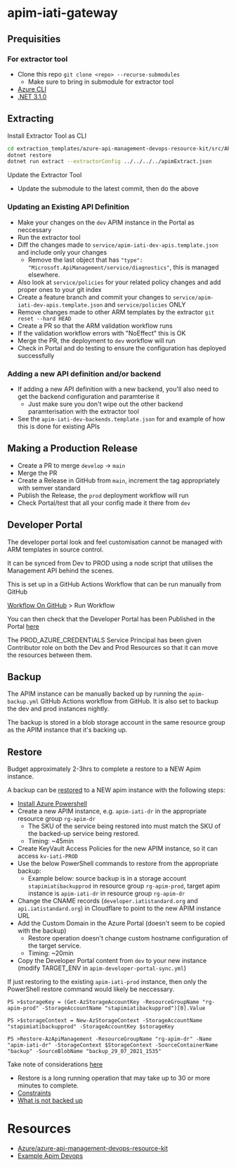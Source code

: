 # apim-iati-gateway

## Prequisities

### For extractor tool

- Clone this repo `git clone <repo> --recurse-submodules`
  - Make sure to bring in submodule for extractor tool
- [Azure CLI](https://docs.microsoft.com/en-us/dotnet/azure/install-azure-cli)
- [.NET 3.1.0](https://docs.microsoft.com/en-us/dotnet/core/install/)

## Extracting

Install Extractor Tool as CLI

```bash
cd extraction_templates/azure-api-management-devops-resource-kit/src/APIM_ARMTemplate/apimtemplate
dotnet restore
dotnet run extract --extractorConfig ../../../../apimExtract.json
```

Update the Extractor Tool

- Update the submodule to the latest commit, then do the above

### Updating an Existing API Definition

- Make your changes on the `dev` APIM instance in the Portal as neccessary
- Run the extractor tool
- Diff the changes made to `service/apim-iati-dev-apis.template.json` and include only your changes
  - Remove the last object that has `"type": "Microsoft.ApiManagement/service/diagnostics"`, this is managed elsewhere.
- Also look at `service/policies` for your related policy changes and add proper ones to your git index
- Create a feature branch and commit your changes to `service/apim-iati-dev-apis.template.json` and `service/policies` ONLY
- Remove changes made to other ARM templates by the extractor `git reset --hard HEAD`
- Create a PR so that the ARM validation workflow runs
- If the validation workflow errors with "NoEffect" this is OK
- Merge the PR, the deployment to `dev` workflow will run
- Check in Portal and do testing to ensure the configuration has deployed successfully

### Adding a new API definition and/or backend

- If adding a new API definition with a new backend, you'll also need to get the backend configuration and paramterise it
  - Just make sure you don't wipe out the other backend paramterisation with the extractor tool
- See the `apim-iati-dev-backends.template.json` for and example of how this is done for existing APIs

## Making a Production Release

- Create a PR to merge `develop` -> `main`
- Merge the PR
- Create a Release in GitHub from `main`, increment the tag appropriately with semver standard
- Publish the Release, the `prod` deployment workflow will run
- Check Portal/test that all your config made it there from `dev`

## Developer Portal

The developer portal look and feel customisation cannot be managed with ARM templates in source control.

It can be synced from Dev to PROD using a node script that utilises the Management API behind the scenes.

This is set up in a GitHub Actions Workflow that can be run manually from GitHub

[Workflow On GitHub](https://github.com/IATI/apim-iati-gateway/actions/workflows/apim-developer-portal-sync.yml) > Run Workflow

You can then check that the Developer Portal has been Published in the Portal [here](https://portal.azure.com/#@iatitech.onmicrosoft.com/resource/subscriptions/bcaf7a00-7a14-4932-ac41-7bb0dee0d2a9/resourceGroups/rg-apim-PROD/providers/Microsoft.ApiManagement/service/apim-iati-PROD/apim-portal)

The PROD_AZURE_CREDENTIALS Service Principal has been given Contributor role on both the Dev and Prod Resources so that it can move the resources between them.

## Backup

The APIM instance can be manually backed up by running the `apim-backup.yml` GitHub Actions workflow from GitHub. It is also set to backup the dev and prod instances nightly.

The backup is stored in a blob storage account in the same resource group as the APIM instance that it's backing up.

## Restore

Budget approximately 2-3hrs to complete a restore to a NEW Apim instance.

A backup can be [restored](https://docs.microsoft.com/en-us/powershell/module/az.apimanagement/restore-azapimanagement?view=azps-6.2.1) to a NEW apim instance with the following steps:

- [Install Azure Powershell](https://docs.microsoft.com/en-us/powershell/azure/install-az-ps?view=azps-6.2.1)
- Create a new APIM instance, e.g. `apim-iati-dr` in the appropriate resource group `rg-apim-dr`
  - The SKU of the service being restored into must match the SKU of the backed-up service being restored.
  - Timing: ~45min
- Create KeyVault Access Policies for the new APIM instance, so it can access `kv-iati-PROD`
- Use the below PowerShell commands to restore from the appropriate backup:
  - Example below: source backup is in a storage account `stapimiatibackupprod` in resource group `rg-apim-prod`, target apim instance is `apim-iati-dr` in resource group `rg-apim-dr`
- Change the CNAME records (`developer.iatistandard.org` and `api.iatistandard.org`) in Cloudflare to point to the new APIM instance URL
- Add the Custom Domain in the Azure Portal (doesn't seem to be copied with the backup)
  - Restore operation doesn't change custom hostname configuration of the target service.
  - Timing: ~20min
- Copy the Developer Portal content from `dev` to your new instance (modify TARGET_ENV in `apim-developer-portal-sync.yml`)

If just restoring to the existing `apim-iati-prod` instance, then only the PowerShell restore command would likely be neccessary.

```pwsh
PS >$storageKey = (Get-AzStorageAccountKey -ResourceGroupName "rg-apim-prod" -StorageAccountName "stapimiatibackupprod")[0].Value

PS >$storageContext = New-AzStorageContext -StorageAccountName "stapimiatibackupprod" -StorageAccountKey $storageKey

PS >Restore-AzApiManagement -ResourceGroupName "rg-apim-dr" -Name "apim-iati-dr" -StorageContext $StorageContext -SourceContainerName "backup" -SourceBlobName "backup_29_07_2021_1535"
```

Take note of considerations [here](https://docs.microsoft.com/en-us/azure/api-management/api-management-howto-disaster-recovery-backup-restore#constraints-when-making-backup-or-restore-request)

- Restore is a long running operation that may take up to 30 or more minutes to complete.
- [Constraints](https://docs.microsoft.com/en-us/azure/api-management/api-management-howto-disaster-recovery-backup-restore#constraints-when-making-backup-or-restore-request)
- [What is not backed up](https://docs.microsoft.com/en-us/azure/api-management/api-management-howto-disaster-recovery-backup-restore#what-is-not-backed-up)

# Resources

- [Azure/azure-api-management-devops-resource-kit](https://github.com/Azure/azure-api-management-devops-resource-kit)
- [Example Apim Devops](https://github.com/RvLabsMSFT/rvlabs-apim-devops)
